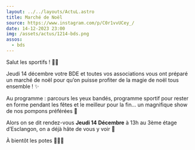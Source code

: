 ```yaml
---
layout: ../../layouts/ActuL.astro
title: Marché de Noël
source: https://www.instagram.com/p/C0r1vvUCey_/
date: 14-12-2023 23:00
img: /assets/actus/1214-bds.png
assos:
  - bds
---
```


Salut les sportifs ! 👋🏼

Jeudi 14 décembre votre BDE et toutes vos associations vous ont préparé un marché de noël pour qu’on puisse profiter de la magie de noël tous ensemble ! ✨

Au programme : parcours les yeux bandés, programme sportif pour rester en forme pendant les fêtes et le meilleur pour la fin… un magnifique show de nos pompons préférées 🤩

Alors on se dit rendez-vous __Jeudi 14 Décembre__ à 13h au 3ème étage d’Esclangon, on a déjà hâte de vous y voir 🎄

À bientôt les potes 🎅🧑‍🎄